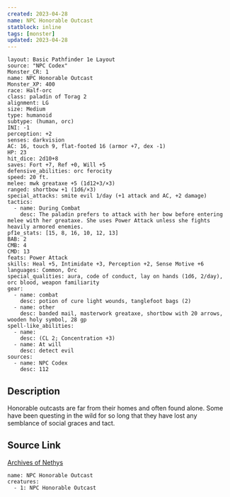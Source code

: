 ```yaml
---
created: 2023-04-28
name: NPC Honorable Outcast
statblock: inline
tags: [monster]
updated: 2023-04-28
---
```

```statblock
layout: Basic Pathfinder 1e Layout
source: "NPC Codex"
Monster_CR: 1
name: NPC Honorable Outcast
Monster_XP: 400
race: Half-orc
class: paladin of Torag 2
alignment: LG
size: Medium
type: humanoid
subtype: (human, orc)
INI: -1
perception: +2
senses: darkvision
AC: 16, touch 9, flat-footed 16 (armor +7, dex -1)
HP: 23
hit_dice: 2d10+8
saves: Fort +7, Ref +0, Will +5
defensive_abilities: orc ferocity
speed: 20 ft.
melee: mwk greataxe +5 (1d12+3/×3)
ranged: shortbow +1 (1d6/×3)
special_attacks: smite evil 1/day (+1 attack and AC, +2 damage)
tactics:
  - name: During Combat
    desc: The paladin prefers to attack with her bow before entering melee with her greataxe. She uses Power Attack unless she fights heavily armored enemies.
pf1e_stats: [15, 8, 16, 10, 12, 13]
BAB: 2
CMB: 4
CMD: 13
feats: Power Attack
skills: Heal +5, Intimidate +3, Perception +2, Sense Motive +6
languages: Common, Orc
special_qualities: aura, code of conduct, lay on hands (1d6, 2/day), orc blood, weapon familiarity
gear:
  - name: combat
    desc: potion of cure light wounds, tanglefoot bags (2)
  - name: other
    desc: banded mail, masterwork greataxe, shortbow with 20 arrows, wooden holy symbol, 28 gp
spell-like_abilities:
  - name:
    desc: (CL 2; Concentration +3)
  - name: At will
    desc: detect evil
sources:
  - name: NPC Codex
    desc: 112
```
## Description
Honorable outcasts are far from their homes and often found alone. Some have been questing in the wild for so long that they have lost any semblance of social graces and tact.
## Source Link
[Archives of Nethys](https://aonprd.com/NPCDisplay.aspx?ItemName=Honorable%20Outcast)
```encounter-table
name: NPC Honorable Outcast
creatures:
  - 1: NPC Honorable Outcast
```
